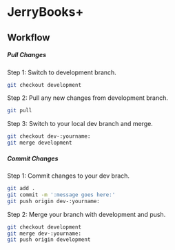 # JerryBooks+

## Workflow

##### Pull Changes
Step 1: Switch to development branch.
```sh
git checkout development 
```
Step 2: Pull any new changes from development branch.
```sh
git pull
```
Step 3: Switch to your local dev branch and merge.
```sh
git checkout dev-:yourname:
git merge development
```
##### Commit Changes
Step 1: Commit changes to your dev brach.
```sh
git add .
git commit -m ':message goes here:'
git push origin dev-:yourname:
```
Step 2: Merge your branch with development and push.
```sh
git checkout development
git merge dev-:yourname:
git push origin development
```